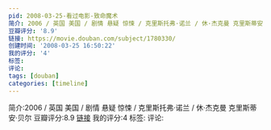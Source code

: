 ```yaml
---
pid: 2008-03-25-看过电影-致命魔术
简介: 2006 / 英国 美国 / 剧情 悬疑 惊悚 / 克里斯托弗·诺兰 / 休·杰克曼 克里斯蒂安·贝尔
豆瓣评分: '8.9'
链接: https://movie.douban.com/subject/1780330/
创建时间: '2008-03-25 16:50:22'
我的评分: '4'
标签:
评论:
tags: [douban]
categories: [timeline]
---
```

简介:2006 / 英国 美国 / 剧情 悬疑 惊悚 / 克里斯托弗·诺兰 / 休·杰克曼 克里斯蒂安·贝尔
豆瓣评分:8.9
[链接](https://movie.douban.com/subject/1780330/)
我的评分:4
标签:
评论:
